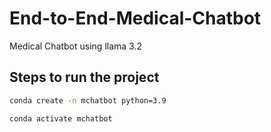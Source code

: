 # End-to-End-Medical-Chatbot
Medical Chatbot using llama 3.2

## Steps to run the project
```bash
conda create -n mchatbot python=3.9
```

```bash
conda activate mchatbot
```

